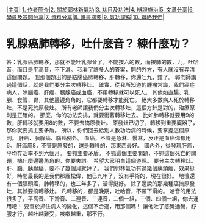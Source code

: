 |[主頁](/README.md)| [1. 作者簡介](/a10.md)|[2. 關於郭林新氣功](/a1.md)|[3. 功目及功法](/a2.md)|[4. 辨證施治](/a3.md)|[5. 文章分享](/a5.md)|[6. 學員及答問分享](/a6.md)|[7. 資料分享](/a7.md)|[8. 讀書摘要](/a4.md)|[9. 氣功課程](/郭林新氣功課程.md)|[10. 聯絡我們](/a9.md)|

# 乳腺癌肺轉移，吐什麼音？ 練什麼功？

答：乳腺癌肺轉移，那就不能吐乳腺音了，不能按六的數，而按肺的數，九，吐哈音，而且是平高音，不下滑。
  我看了許多人的答案，開的外方，有人就沒有弄清這個問題。 我那個題出的是結腸癌肺轉移、肝轉移，你還吐九，錯了。 郭老師講過這個話，就是我們要分主次轉移灶。 確實，從我所知道的腫瘤常識，我們癌症病人，除腦癌、肝癌、胰腺癌或血癌，不用轉移就可以死人。 其他如直腸、乳腺、食管、胃，其他邊邊角角的，它都要轉移才能死亡。 絕大多數病人死於轉移灶，不是死於原發灶。 所有老師讓我們分主次轉移灶，這個方針是對的，治療原則是正確的。 那麼，你的功法安排，就要衝著轉移灶去。 比如肺轉移就要用9的數，肝轉移就要用8的數，不要去搞原發灶。 原發灶已切了，轉移到重要臟器了，那你就要抓主要矛盾。 所以，你們回去給別人教功治病的時候，要掌握這個原則。 肝癌、胰腺癌、腦癌例外。 血癌，不管是急淋、慢淋，反正是血癌你都用6。 肝癌用8，不管是原發的，還是轉移的，那東西最好。 國內外，從發現肝癌，平均存活率不到六個月。 要抓主要矛盾。 不抓這個主要問題，不抓這個死亡的問題，搞什麼邊邊角角的，你要失誤。 希望大家明白這個道理。
要分主次轉移灶。 肝、腦、胰腺癌，要不了幾個月就拜了。 我們郭林氣功有過幾個胰頭癌，效果挺好，時間最長的是我們那龐松偉，他已九年了，沒有手術的，現在很好。 地壇還有一個胰頭癌，肺轉移的，也三年多了，活得挺好。
除了邊說的那幾種癌搞原發灶，其餘要搞轉移灶。 凡轉移的，都是晚期，吐哈音，不帶下滑的。 哈音的用法很多了，平高音、下滑音、二連音、三連音，二個一組，三個、四個一組，你去運用吧！ 要善於抓住病人的變化，這個不合適，用那個嗎！ 讓他吐了感覺通暢，舒服才行，越吐越難受，咳嗽越重，那不行。

